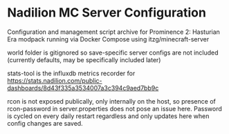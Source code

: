 # Nadilion MC Server Configuration

Configuration and management script archive for Prominence 2: Hasturian Era modpack running via Docker Compose using itzg/minecraft-server

world folder is gitignored so save-specific server configs are not included (currently defaults, may be specifically included later)

stats-tool is the influxdb metrics recorder for https://stats.nadilion.com/public-dashboards/8d43f335a3534007a3c394c9aed7bb9c

rcon is not exposed publically, only internally on the host, so presence of rcon-password in server.properties does not pose an issue here. Password is cycled on every daily restart regardless and only updates here when config changes are saved.
